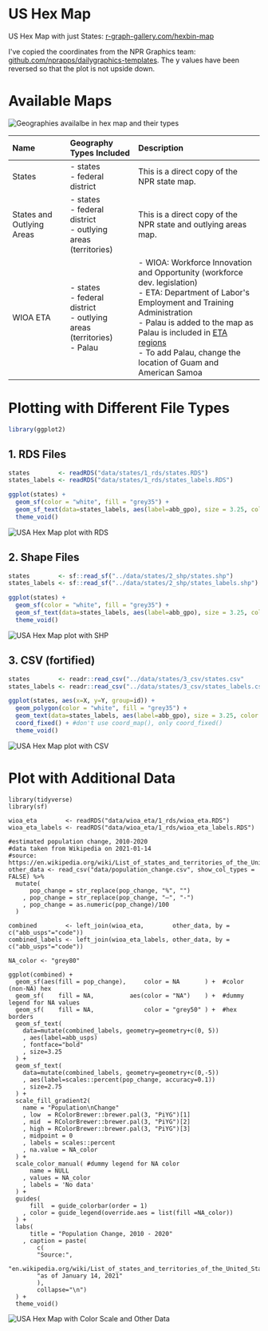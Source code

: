 # US Hex Map

US Hex Map with just States: [r-graph-gallery.com/hexbin-map](https://www.r-graph-gallery.com/hexbin-map)


I've copied the coordinates from the NPR Graphics team: [github.com/nprapps/dailygraphics-templates](github.com/nprapps/dailygraphics-templates/blob/master/state_grid_map/index.html). The y values have been reversed so that the plot is not upside down.  

# Available Maps

![Geographies availalbe in hex map and their types](img/type-wioa_eta.png)

| Name | Geography Types Included | Description | 
|:----- |:------|:-------------|
| States | - states<br>- federal district | This is a direct copy of the NPR state map. | 
| States and Outlying Areas | - states<br>- federal district<br>- outlying areas (territories) | This is a direct copy of the NPR state and outlying areas map. | 
| WIOA ETA | - states<br>- federal district<br>- outlying areas (territories)<br>- Palau | - WIOA: Workforce Innovation and Opportunity (workforce dev. legislation)<br>- ETA: Department of Labor's Employment and Training Administration<br>- Palau is added to the map as Palau is included in [ETA regions](https://www.dol.gov/agencies/eta/regions)<br>- To add Palau, change the location of Guam and American Samoa  |

# Plotting with Different File Types 

```r
library(ggplot2)
```

## 1. RDS Files

```r
states        <- readRDS("data/states/1_rds/states.RDS")
states_labels <- readRDS("data/states/1_rds/states_labels.RDS")

ggplot(states) + 
  geom_sf(color = "white", fill = "grey35") + 
  geom_sf_text(data=states_labels, aes(label=abb_gpo), size = 3.25, color = "white") + 
  theme_void()
```
![USA Hex Map plot with RDS](img/plot-states-rds.png)  

## 2. Shape Files 

```r
states        <- sf::read_sf("../data/states/2_shp/states.shp")
states_labels <- sf::read_sf("../data/states/2_shp/states_labels.shp")

ggplot(states) + 
  geom_sf(color = "white", fill = "grey35") + 
  geom_sf_text(data=states_labels, aes(label=abb_gpo), size = 3.25, color = "white") + 
  theme_void()
```

![USA Hex Map plot with SHP](img/plot-states-shp.png)  

## 3. CSV (fortified)

```r
states        <- readr::read_csv("../data/states/3_csv/states.csv"       , show_col_types = FALSE)
states_labels <- readr::read_csv("../data/states/3_csv/states_labels.csv", show_col_types = FALSE)

ggplot(states, aes(x=X, y=Y, group=id)) + 
  geom_polygon(color = "white", fill = "grey35") + 
  geom_text(data=states_labels, aes(label=abb_gpo), size = 3.25, color = "white") + 
  coord_fixed() + #don't use coord_map(), only coord_fixed()
  theme_void()
```

![USA Hex Map plot with CSV](img/plot-states-csv.png)  

# Plot with Additional Data 

```{r}
library(tidyverse)
library(sf)

wioa_eta        <- readRDS("data/wioa_eta/1_rds/wioa_eta.RDS")
wioa_eta_labels <- readRDS("data/wioa_eta/1_rds/wioa_eta_labels.RDS")

#estimated population change, 2010-2020
#data taken from Wikipedia on 2021-01-14
#source: https://en.wikipedia.org/wiki/List_of_states_and_territories_of_the_United_States_by_population
other_data <- read_csv("data/population_change.csv", show_col_types = FALSE) %>%
  mutate(
      pop_change = str_replace(pop_change, "%", "")
    , pop_change = str_replace(pop_change, "–", "-")
    , pop_change = as.numeric(pop_change)/100
  )

combined        <- left_join(wioa_eta,        other_data, by = c("abb_usps"="code"))
combined_labels <- left_join(wioa_eta_labels, other_data, by = c("abb_usps"="code"))

NA_color <- "grey80"

ggplot(combined) + 
  geom_sf(aes(fill = pop_change),     color = NA       ) +  #color (non-NA) hex
  geom_sf(    fill = NA,          aes(color = "NA")    ) +  #dummy legend for NA values 
  geom_sf(    fill = NA,              color = "grey50" ) +  #hex borders 
  geom_sf_text(
    data=mutate(combined_labels, geometry=geometry+c(0, 5))
    , aes(label=abb_usps)
    , fontface="bold"
    , size=3.25
  ) + 
  geom_sf_text(
    data=mutate(combined_labels, geometry=geometry+c(0,-5))
    , aes(label=scales::percent(pop_change, accuracy=0.1))
    , size=2.75
  ) + 
  scale_fill_gradient2(
    name = "Population\nChange"
    , low  = RColorBrewer::brewer.pal(3, "PiYG")[1]
    , mid  = RColorBrewer::brewer.pal(3, "PiYG")[2]
    , high = RColorBrewer::brewer.pal(3, "PiYG")[3]
    , midpoint = 0
    , labels = scales::percent
    , na.value = NA_color
  ) + 
  scale_color_manual( #dummy legend for NA color 
      name = NULL
    , values = NA_color
    , labels = 'No data'
  ) +
  guides(
      fill  = guide_colorbar(order = 1)
    , color = guide_legend(override.aes = list(fill =NA_color))
  ) +
  labs(
      title = "Population Change, 2010 - 2020"
    , caption = paste(
        c(
        "Source:",
        "en.wikipedia.org/wiki/List_of_states_and_territories_of_the_United_States_by_population",
        "as of January 14, 2021"
        ), 
        collapse="\n")
  ) +
  theme_void()
```
![USA Hex Map with Color Scale and Other Data](img/plot-wioa_eta-otherdata.png)  
